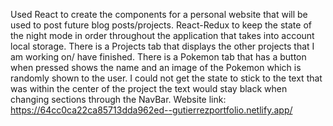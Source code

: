 Used React to create the components for a personal website that will be used to post future blog posts/projects. 
React-Redux to keep the state of the night mode in order throughout the application that takes into account local storage. 
There is a Projects tab that displays the other projects that I am working on/ have finished.
There is a Pokemon tab that has a button when pressed shows the name and an image of the Pokemon which is randomly shown to the user.
I could not get the state to stick to the text that was within the center of the project the text would stay black when changing sections through the NavBar.
Website link: https://64cc0ca22ca85713dda962ed--gutierrezportfolio.netlify.app/
